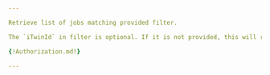 ```yaml
---

Retrieve list of jobs matching provided filter.

The `iTwinId` in filter is optional. If it is not provided, this will return jobs created by the same user. However, if the iTwinId is provided and the user has access to it, this will return jobs associated with that specific iTwin.

{!Authorization.md!}

---
```

